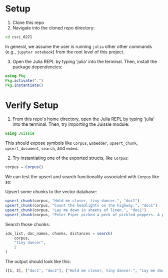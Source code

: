 # Setup

1. Clone this repo
2. Navigate into the cloned repo directory:

```bash
cd csci_6221
```

In general, we assume the user is running `julia` other other commands (e.g., `jupyter notebook`) from the root level of this project.

3. Open the Julia REPL by typing 'julia' into the terminal. Then, install the package dependencies:

```julia
using Pkg
Pkg.activate(".")
Pkg.instantiate()
```

# Verify Setup

1. From this repo's home directory, open the Julia REPL by typing 'julia' into the terminal. Then, try importing the Juissie module:

```julia
using Juissie
```

This should expose symbols like `Corpus`, `Embedder`, `upsert_chunk`, `upsert_document`, `search`, and `embed`.

2. Try instantiating one of the exported structs, like `Corpus`:

```julia
corpus = Corpus()
```

We can test the upsert and search functionality associated with `Corpus` like so:

Upsert some chunks to the vector database:

```julia
upsert_chunk(corpus, "Hold me closer, tiny dancer.", "doc1")
upsert_chunk(corpus, "Count the headlights on the highway.", "doc1")
upsert_chunk(corpus, "Lay me down in sheets of linen.", "doc2")
upsert_chunk(corpus, "Peter Piper picked a peck of pickled peppers. A peck of pickled peppers, Peter Piper picked.", "doc2")
```

Search those chunks:

```julia
idx_list, doc_names, chunks, distances = search(
    corpus, 
    "tiny dancer", 
    2
)
```

The output should look like this:

```bash
([1, 3], ["doc1", "doc2"], ["Hold me closer, tiny dancer.", "Lay me down in sheets of linen."], Vector{Float32}[[5.198073, 9.5337925]])
```